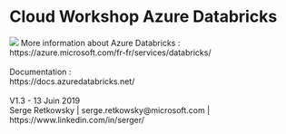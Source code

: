 # Cloud Workshop Azure Databricks

<img src="https://raw.githubusercontent.com/retkowsky/images/master/Banni%C3%A8re%20Azure%20Databricks.jpg">
More information about Azure Databricks : <br>
https://azure.microsoft.com/fr-fr/services/databricks/
<br>
<br>
Documentation : <br>
https://docs.azuredatabricks.net/
<br>
<br>
V1.3 - 13 Juin 2019
<br>
Serge Retkowsky | serge.retkowsky@microsoft.com | https://www.linkedin.com/in/serger/
